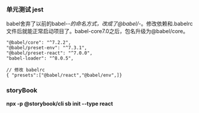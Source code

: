 

### 单元测试 jest
babel舍弃了以前的babel-*-*的命名方式，改成了@babel/*-*。修改依赖和.babelrc文件后就能正常启动项目了。babel-core7.0之后，包名升级为@babel/core。

```
"@babel/core": "^7.2.2",
"@babel/preset-env": "^7.3.1",
"@babel/preset-react": "^7.0.0",
"babel-loader": "^8.0.5",

// 修改 babelrc
{ "presets":["@babel/react","@babel/env",]}
```


### storyBook

**npx -p @storybook/cli sb init --type react** 


